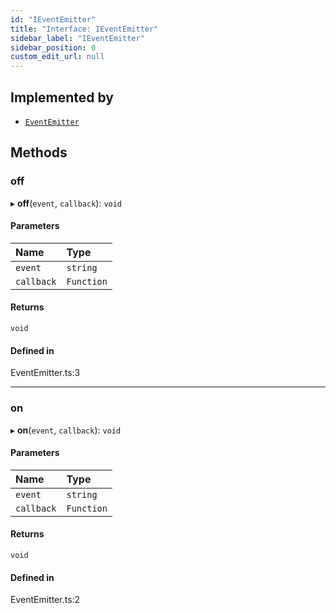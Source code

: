 ```yaml
---
id: "IEventEmitter"
title: "Interface: IEventEmitter"
sidebar_label: "IEventEmitter"
sidebar_position: 0
custom_edit_url: null
---
```


## Implemented by

- [`EventEmitter`](../classes/EventEmitter.md)

## Methods

### off

▸ **off**(`event`, `callback`): `void`

#### Parameters

| Name | Type |
| :------ | :------ |
| `event` | `string` |
| `callback` | `Function` |

#### Returns

`void`

#### Defined in

EventEmitter.ts:3

___

### on

▸ **on**(`event`, `callback`): `void`

#### Parameters

| Name | Type |
| :------ | :------ |
| `event` | `string` |
| `callback` | `Function` |

#### Returns

`void`

#### Defined in

EventEmitter.ts:2
